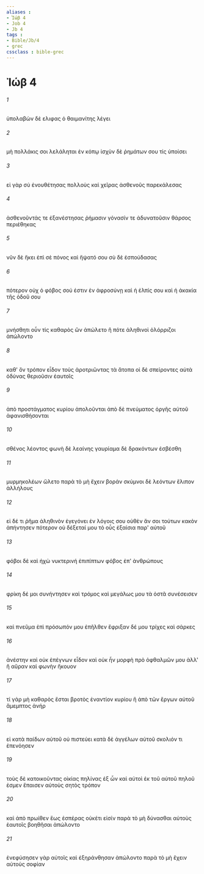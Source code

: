 ```yaml
---
aliases : 
- Ἰώβ 4
- Job 4
- Jb 4
tags : 
- Bible/Jb/4
- grec
cssclass : bible-grec
---
```


# Ἰώβ 4

###### 1
ὑπολαβὼν δὲ ελιφας ὁ θαιμανίτης λέγει
###### 2
μὴ πολλάκις σοι λελάληται ἐν κόπῳ ἰσχὺν δὲ ῥημάτων σου τίς ὑποίσει
###### 3
εἰ γὰρ σὺ ἐνουθέτησας πολλοὺς καὶ χεῖρας ἀσθενοῦς παρεκάλεσας
###### 4
ἀσθενοῦντάς τε ἐξανέστησας ῥήμασιν γόνασίν τε ἀδυνατοῦσιν θάρσος περιέθηκας
###### 5
νῦν δὲ ἥκει ἐπὶ σὲ πόνος καὶ ἥψατό σου σὺ δὲ ἐσπούδασας
###### 6
πότερον οὐχ ὁ φόβος σού ἐστιν ἐν ἀφροσύνῃ καὶ ἡ ἐλπίς σου καὶ ἡ ἀκακία τῆς ὁδοῦ σου
###### 7
μνήσθητι οὖν τίς καθαρὸς ὢν ἀπώλετο ἢ πότε ἀληθινοὶ ὁλόρριζοι ἀπώλοντο
###### 8
καθ' ὃν τρόπον εἶδον τοὺς ἀροτριῶντας τὰ ἄτοπα οἱ δὲ σπείροντες αὐτὰ ὀδύνας θεριοῦσιν ἑαυτοῖς
###### 9
ἀπὸ προστάγματος κυρίου ἀπολοῦνται ἀπὸ δὲ πνεύματος ὀργῆς αὐτοῦ ἀφανισθήσονται
###### 10
σθένος λέοντος φωνὴ δὲ λεαίνης γαυρίαμα δὲ δρακόντων ἐσβέσθη
###### 11
μυρμηκολέων ὤλετο παρὰ τὸ μὴ ἔχειν βοράν σκύμνοι δὲ λεόντων ἔλιπον ἀλλήλους
###### 12
εἰ δέ τι ῥῆμα ἀληθινὸν ἐγεγόνει ἐν λόγοις σου οὐθὲν ἄν σοι τούτων κακὸν ἀπήντησεν πότερον οὐ δέξεταί μου τὸ οὖς ἐξαίσια παρ' αὐτοῦ
###### 13
φόβοι δὲ καὶ ἠχὼ νυκτερινή ἐπιπίπτων φόβος ἐπ' ἀνθρώπους
###### 14
φρίκη δέ μοι συνήντησεν καὶ τρόμος καὶ μεγάλως μου τὰ ὀστᾶ συνέσεισεν
###### 15
καὶ πνεῦμα ἐπὶ πρόσωπόν μου ἐπῆλθεν ἔφριξαν δέ μου τρίχες καὶ σάρκες
###### 16
ἀνέστην καὶ οὐκ ἐπέγνων εἶδον καὶ οὐκ ἦν μορφὴ πρὸ ὀφθαλμῶν μου ἀλλ' ἢ αὔραν καὶ φωνὴν ἤκουον
###### 17
τί γάρ μὴ καθαρὸς ἔσται βροτὸς ἐναντίον κυρίου ἢ ἀπὸ τῶν ἔργων αὐτοῦ ἄμεμπτος ἀνήρ
###### 18
εἰ κατὰ παίδων αὐτοῦ οὐ πιστεύει κατὰ δὲ ἀγγέλων αὐτοῦ σκολιόν τι ἐπενόησεν
###### 19
τοὺς δὲ κατοικοῦντας οἰκίας πηλίνας ἐξ ὧν καὶ αὐτοὶ ἐκ τοῦ αὐτοῦ πηλοῦ ἐσμεν ἔπαισεν αὐτοὺς σητὸς τρόπον
###### 20
καὶ ἀπὸ πρωίθεν ἕως ἑσπέρας οὐκέτι εἰσίν παρὰ τὸ μὴ δύνασθαι αὐτοὺς ἑαυτοῖς βοηθῆσαι ἀπώλοντο
###### 21
ἐνεφύσησεν γὰρ αὐτοῖς καὶ ἐξηράνθησαν ἀπώλοντο παρὰ τὸ μὴ ἔχειν αὐτοὺς σοφίαν
